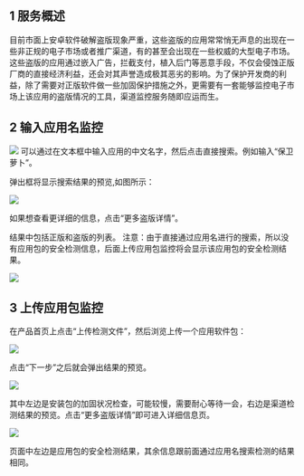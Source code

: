 ## 1 服务概述

目前市面上安卓软件破解盗版现象严重，这些盗版的应用常常悄无声息的出现在一些非正规的电子市场或者推广渠道，有的甚至会出现在一些权威的大型电子市场。这些盗版的应用通过嵌入广告，拦截支付，植入后门等恶意手段，不仅会侵蚀正版厂商的直接经济利益，还会对其声誉造成极其恶劣的影响。为了保护开发商的利益，除了需要对正版软件做一些加固保护措施之外，更需要有一套能够监控电子市场上该应用的盗版情况的工具，渠道监控服务随即应运而生。

## 2 输入应用名监控

![](//qzonestyle.gtimg.cn/qzone/vas/opensns/res/img/qudaojiankong-01.png
)
可以通过在文本框中输入应用的中文名字，然后点击直接搜索。例如输入“保卫萝卜”。

弹出框将显示搜索结果的预览,如图所示：

![](http://imgcache.tce.fsphere.cn/static/qzonestyle.gtimg.cn/qzone/vas/opensns/res/img/qudaojiankong-02.png)

如果想查看更详细的信息，点击“更多盗版详情”。

结果中包括正版和盗版的列表。 注意：由于直接通过应用名进行的搜索，所以没有应用包的安全检测信息，后面上传应用包监控将会显示该应用包的安全检测结果。

![](http://imgcache.tce.fsphere.cn/static/qzonestyle.gtimg.cn/qzone/vas/opensns/res/img/qudaojiankong-03.png)

## 3 上传应用包监控

在产品首页上点击“上传检测文件”，然后浏览上传一个应用软件包：

![](http://imgcache.tce.fsphere.cn/static/qzonestyle.gtimg.cn/qzone/vas/opensns/res/img/qudaojiankong-04.png)

点击“下一步”之后就会弹出结果的预览。

![](http://imgcache.tce.fsphere.cn/static/qzonestyle.gtimg.cn/qzone/vas/opensns/res/img/qudaojiankong-05.png)

其中左边是安装包的加固状况检查，可能较慢，需要耐心等待一会，右边是渠道检测结果的预览。点击“更多盗版详情”即可进入详细信息页。

![](http://imgcache.tce.fsphere.cn/static/qzonestyle.gtimg.cn/qzone/vas/opensns/res/img/qudaojiankong-06.png)

页面中左边是应用包的安全检测结果，其余信息跟前面通过应用名搜索检测的结果相同。